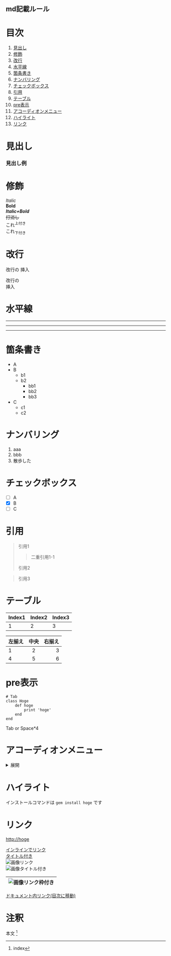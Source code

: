 ## md記載ルール

# **目次**
1. [見出し](#見出し)
2. [修飾](#修飾)  
3. [改行](#改行)  
4. [水平線](#水平線)  
5. [箇条書き](#箇条書き)  
6. [ナンバリング](#ナンバリング)  
7. [チェックボックス](#チェックボックス)
8. [引用](#引用)
9. [テーブル](#テーブル)
10. [pre表示](#pre表示)
11. [アコーディオンメニュー](#アコーディオンメニュー)
12. [ハイライト](#ハイライト)
13. [リンク](#リンク)  

# **見出し**

### 見出し例

# **修飾**

*Italic*  
**Bold**  
***Italic+Bold***  
~~打消し~~  
これ<sup>上付き</sup>  
これ<sub>下付き</sub>  

# **改行**

改行の
挿入

改行の  
挿入

# **水平線**

---
***
___

# **箇条書き**

* A
* B
  * b1
  * b2
    * bb1
    * bb2
    * bb3
* C
  * c1
  * c2
  
# **ナンバリング**

1. aaa
2. bbb
3. 散歩した

# **チェックボックス**

- [ ] A  
- [x] B
- [ ] C

# **引用**

> 引用1
>> 二重引用1-1
> 
> 引用2

> 引用3

# **テーブル**

|Index1 | Index2 | Index3 |
|--|--|--|
|1|2|3|

|左揃え | 中央 | 右揃え |
|:--|:--:|--:|
|1|2|3|
|4|5|6|

# **pre表示**

    # Tab
    class Hoge
        def hoge
            print 'hoge'
        end
    end
Tab or Space*4

# **アコーディオンメニュー**

<details><summary> 展開</summary>
<div>

+ 初段
+ 二段
+ 三段
+ 四段
+ 五段
  - 錬士
+ 六段
  - 錬士
+ 七段
  - 教士
+ 八段
  - 範士

～～～展開ここまで～～～ ※ここは書かなくても良いけど、開いた時に見やすい。

</div>
</details>

# **ハイライト**

インストールコマンドは `gem install hoge` です

# **リンク**

<http://hoge>

[インラインでリンク](http://hogehoge)  
[タイトル付き](http://hogehoge "タイトル")  
![画像リンク](http://hogehoge2)  
![画像タイトル付き](http://hogehoge2 "Fake")  

|![画像リンク枠付き](D:\ImageStorage\googleTop.png)
|:-:|

[ドキュメント内リンク(目次に移動)](#目次 "Title")  

# **注釈**

本文 [^111]  
[^111]: index

